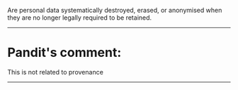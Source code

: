Are personal data systematically destroyed, erased, or anonymised when they are no longer legally required to be retained.

---

# Pandit's comment:

This is not related to provenance

---

